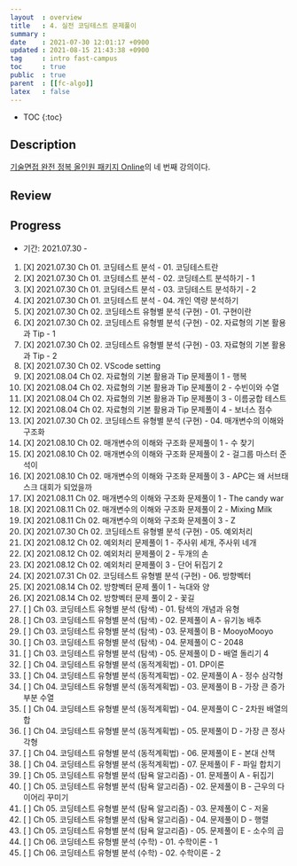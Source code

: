 ```yaml
---
layout  : overview
title   : 4. 실전 코딩테스트 문제풀이
summary : 
date    : 2021-07-30 12:01:17 +0900
updated : 2021-08-15 21:43:38 +0900
tag     : intro fast-campus
toc     : true
public  : true
parent  : [[fc-algo]]
latex   : false
---
```

* TOC
{:toc}

## Description

[기술면접 완전 정복 올인원 패키지 Online](https://fastcampus.co.kr/dev_online_algo)의 네 번째 강의이다.

## Review

## Progress

* 기간: 2021.07.30 -

1. [X] 2021.07.30 Ch 01. 코딩테스트 분석 - 01. 코딩테스트란
1. [X] 2021.07.30 Ch 01. 코딩테스트 분석 - 02. 코딩테스트 분석하기 - 1
1. [X] 2021.07.30 Ch 01. 코딩테스트 분석 - 03. 코딩테스트 분석하기 - 2
1. [X] 2021.07.30 Ch 01. 코딩테스트 분석 - 04. 개인 역량 분석하기
1. [X] 2021.07.30 Ch 02. 코딩테스트 유형별 분석 (구현) - 01. 구현이란
1. [X] 2021.07.30 Ch 02. 코딩테스트 유형별 분석 (구현) - 02. 자료형의 기본 활용과 Tip - 1
1. [X] 2021.07.30 Ch 02. 코딩테스트 유형별 분석 (구현) - 03. 자료형의 기본 활용과 Tip - 2
1. [X] 2021.07.30 Ch 02. VScode setting
1. [X] 2021.08.04 Ch 02. 자료형의 기본 활용과 Tip 문제풀이 1 - 행복
1. [X] 2021.08.04 Ch 02. 자료형의 기본 활용과 Tip 문제풀이 2 - 수빈이와 수열
1. [X] 2021.08.04 Ch 02. 자료형의 기본 활용과 Tip 문제풀이 3 - 이름궁합 테스트
1. [X] 2021.08.04 Ch 02. 자료형의 기본 활용과 Tip 문제풀이 4 - 보너스 점수
1. [X] 2021.07.30 Ch 02. 코딩테스트 유형별 분석 (구현) - 04. 매개변수의 이해와 구조화
1. [X] 2021.08.10 Ch 02. 매개변수의 이해와 구조화 문제풀이 1 - 수 찾기
1. [X] 2021.08.10 Ch 02. 매개변수의 이해와 구조화 문제풀이 2 - 걸그룹 마스터 준석이
1. [X] 2021.08.10 Ch 02. 매개변수의 이해와 구조화 문제풀이 3 - APC는 왜 서브태스크 대회가 되었을까
1. [X] 2021.08.11 Ch 02. 매개변수의 이해와 구조화 문제풀이 1 - The candy war
1. [X] 2021.08.11 Ch 02. 매개변수의 이해와 구조화 문제풀이 2 - Mixing Milk
1. [X] 2021.08.11 Ch 02. 매개변수의 이해와 구조화 문제풀이 3 - Z
1. [X] 2021.07.30 Ch 02. 코딩테스트 유형별 분석 (구현) - 05. 예외처리
1. [X] 2021.08.12 Ch 02. 예외처리 문제풀이 1 - 주사위 세개, 주사위 네개
1. [X] 2021.08.12 Ch 02. 예외처리 문제풀이 2 - 두개의 손
1. [X] 2021.08.12 Ch 02. 예외처리 문제풀이 3 - 단어 뒤집기 2
1. [X] 2021.07.31 Ch 02. 코딩테스트 유형별 분석 (구현) - 06. 방향벡터
1. [X] 2021.08.14 Ch 02. 방향벡터 문제 풀이 1 - 늑대와 양
1. [X] 2021.08.14 Ch 02. 방향벡터 문제 풀이 2 - 꽃길
1. [ ] Ch 03. 코딩테스트 유형별 분석 (탐색) - 01. 탐색의 개념과 유형
1. [ ] Ch 03. 코딩테스트 유형별 분석 (탐색) - 02. 문제풀이 A - 유기농 배추
1. [ ] Ch 03. 코딩테스트 유형별 분석 (탐색) - 03. 문제풀이 B - MooyoMooyo
1. [ ] Ch 03. 코딩테스트 유형별 분석 (탐색) - 04. 문제풀이 C - 2048
1. [ ] Ch 03. 코딩테스트 유형별 분석 (탐색) - 05. 문제풀이 D - 배열 돌리기 4
1. [ ] Ch 04. 코딩테스트 유형별 분석 (동적계획법) - 01. DP이론
1. [ ] Ch 04. 코딩테스트 유형별 분석 (동적계획법) - 02. 문제풀이 A - 정수 삼각형
1. [ ] Ch 04. 코딩테스트 유형별 분석 (동적계획법) - 03. 문제풀이 B - 가장 큰 증가 부분 수열
1. [ ] Ch 04. 코딩테스트 유형별 분석 (동적계획법) - 04. 문제풀이 C - 2차원 배열의 합
1. [ ] Ch 04. 코딩테스트 유형별 분석 (동적계획법) - 05. 문제풀이 D - 가장 큰 정사각형
1. [ ] Ch 04. 코딩테스트 유형별 분석 (동적계획법) - 06. 문제풀이 E - 본대 산책
1. [ ] Ch 04. 코딩테스트 유형별 분석 (동적계획법) - 07. 문제풀이 F - 파일 합치기
1. [ ] Ch 05. 코딩테스트 유형별 분석 (탐욕 알고리즘) - 01. 문제풀이 A - 뒤집기
1. [ ] Ch 05. 코딩테스트 유형별 분석 (탐욕 알고리즘) - 02. 문제풀이 B - 근우의 다이어리 꾸미기
1. [ ] Ch 05. 코딩테스트 유형별 분석 (탐욕 알고리즘) - 03. 문제풀이 C - 저울
1. [ ] Ch 05. 코딩테스트 유형별 분석 (탐욕 알고리즘) - 04. 문제풀이 D - 행렬
1. [ ] Ch 05. 코딩테스트 유형별 분석 (탐욕 알고리즘) - 05. 문제풀이 E - 소수의 곱
1. [ ] Ch 06. 코딩테스트 유형별 분석 (수학) - 01. 수학이론 - 1
1. [ ] Ch 06. 코딩테스트 유형별 분석 (수학) - 02. 수학이론 - 2
